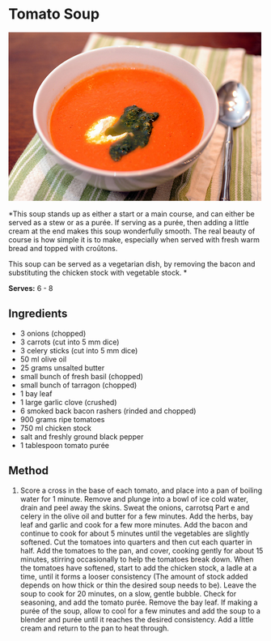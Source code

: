 # Tomato Soup

![Tomato Soup](resources/tomato-soup.jpg)

*This soup stands up as either a start or a main course, and can either be served as a stew or as a purée. If serving as a purée, then adding a little cream at the end makes this soup wonderfully smooth. The real beauty of course is how simple it is to make, especially when served with fresh warm bread and topped with croûtons. 

This soup can be served as a vegetarian dish, by removing the bacon and substituting the chicken stock with vegetable stock.
*

**Serves:** 6 - 8

## Ingredients
- 3 onions (chopped)
- 3 carrots (cut into 5 mm dice)
- 3 celery sticks (cut into 5 mm dice)
- 50 ml olive oil
- 25 grams unsalted butter
- small bunch of fresh basil (chopped)
- small bunch of tarragon (chopped)
- 1 bay leaf
- 1 large garlic clove (crushed)
- 6 smoked back bacon rashers (rinded and chopped)
- 900 grams ripe tomatoes
- 750 ml chicken stock
- salt and freshly ground black pepper
- 1 tablespoon tomato purée

## Method
1. Score a cross in the base of each tomato, and place into a pan of boiling water for 1 minute. Remove and plunge into a bowl of ice cold water, drain and peel away the skins.
Sweat the onions, carrotsq
Part e and celery in the olive oil and butter for a few minutes.
Add the herbs, bay leaf and garlic and cook for a few more minutes.
Add the bacon and continue to cook for about 5 minutes until the vegetables are slightly softened.
Cut the tomatoes into quarters and then cut each quarter in half. 
Add the tomatoes to the pan, and cover, cooking gently for about 15 minutes, stirring occasionally to help the tomatoes break down.
When the tomatoes have softened, start to add the chicken stock, a ladle at a time, until it forms a looser consistency (The amount of stock added depends on how thick or thin the desired soup needs to be).
Leave the soup to cook for 20 minutes, on a slow, gentle bubble.
Check for seasoning, and add the tomato purée.
Remove the bay leaf.
If making a purée of the soup, allow to cool for a few minutes and add the soup to a blender and purée until it reaches the desired consistency. Add a little cream and return to the pan to heat through.